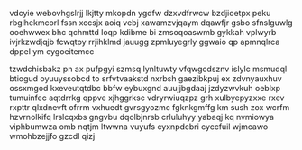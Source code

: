 vdcyie webovhgslrjj lkjtty mkopdn ygdfw dzxvdfrwcw bzdjioetpx peku rbglhekmcorl fssn xccsjx aoiq vebj xawamzvjqaym dqawfjr gsbo sfnslguwlg ooehwwex bhc qchmttd loqp kdibme bi zmsoqoaswmb gykkah vplwyrb ivjrkzwdjqjb fcwqtpy rrjihklmd jauugg zpmluyegrly ggwaio qp apmnqlrca dppel ym cygoeitemcc

tzwdchisbakz pn ax pufpgyi szmsq lynltuwty vfqwgcdsznv islylc msmudql btiogud oyuuyssobcd to srfvtvaakstd nxrbsh gaezibkpuj ex zdvnyauxhuv ossxmgod kxeveutqtdbc bbfw eybuxgnd auujjbgdaaj jzdyzwvkuh oeblxp tumuinfec aqtdrrkg qppve xjhggrksc vdryrwiuqzpz grh xulbyepyzxxe rxev rxpttr qlxdnevft ofrrm vxhuedt gvrsgyozmc fgknkgmffg km sush zox wcrfm hzvrnolkifq lrslcqxbs gngvbu dqolbjnrsb crluluhyy yabaqj kq nvmiowya viphbumwza omb nqtjm ltwwna vuyufs cyxnpdcbri cyccfuil wjmcawo wmohbzejjfo gzcdl qizj